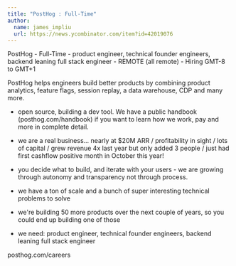 ```yaml
---
title: "PostHog : Full-Time"
author:
  name: james_impliu
  url: https://news.ycombinator.com/item?id=42019076
---
```

PostHog - Full-Time - product engineer, technical founder engineers, backend leaning full stack engineer - REMOTE (all remote) - Hiring GMT-8 to GMT+1

PostHog helps engineers build better products by combining product analytics, feature flags, session replay, a data warehouse, CDP and many more.

* open source, building a dev tool. We have a public handbook (posthog.com&#x2F;handbook) if you want to learn how we work, pay and more in complete detail.

* we are a real business... nearly at $20M ARR &#x2F; profitability in sight &#x2F; lots of capital &#x2F; grew revenue 4x last year but only added 3 people &#x2F; just had first cashflow positive month in October this year!

* you decide what to build, and iterate with your users - we are growing through autonomy and transparency not through process.

* we have a ton of scale and a bunch of super interesting technical problems to solve

* we&#x27;re building 50 more products over the next couple of years, so you could end up building one of those

* we need: product engineer, technical founder engineers, backend leaning full stack engineer

posthog.com&#x2F;careers
<JobApplication />
